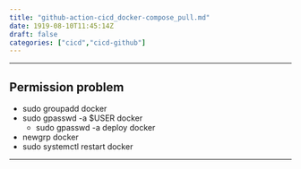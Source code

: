 ```yaml
---
title: "github-action-cicd_docker-compose_pull.md"
date: 1919-08-10T11:45:14Z
draft: false
categories: ["cicd","cicd-github"]
---
```




---

## Permission problem

* sudo groupadd docker
* sudo gpasswd -a $USER docker
  * sudo gpasswd -a deploy docker
* newgrp docker
* sudo systemctl restart docker


---

